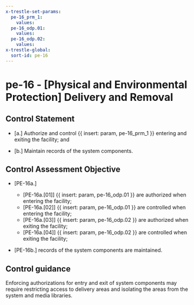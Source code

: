 ```yaml
---
x-trestle-set-params:
  pe-16_prm_1:
    values:
  pe-16_odp.01:
    values:
  pe-16_odp.02:
    values:
x-trestle-global:
  sort-id: pe-16
---
```


# pe-16 - \[Physical and Environmental Protection\] Delivery and Removal

## Control Statement

- \[a.\] Authorize and control {{ insert: param, pe-16_prm_1 }} entering and exiting the facility; and

- \[b.\] Maintain records of the system components.

## Control Assessment Objective

- \[PE-16a.\]

  - \[PE-16a.[01]\]  {{ insert: param, pe-16_odp.01 }} are authorized when entering the facility;
  - \[PE-16a.[02]\]  {{ insert: param, pe-16_odp.01 }} are controlled when entering the facility;
  - \[PE-16a.[03]\]  {{ insert: param, pe-16_odp.02 }} are authorized when exiting the facility;
  - \[PE-16a.[04]\]  {{ insert: param, pe-16_odp.02 }} are controlled when exiting the facility;

- \[PE-16b.\] records of the system components are maintained.

## Control guidance

Enforcing authorizations for entry and exit of system components may require restricting access to delivery areas and isolating the areas from the system and media libraries.
